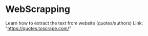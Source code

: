 # WebScrapping
Learn how to extract the text from website (quotes/authors)
Link: "https://quotes.toscrape.com/"

